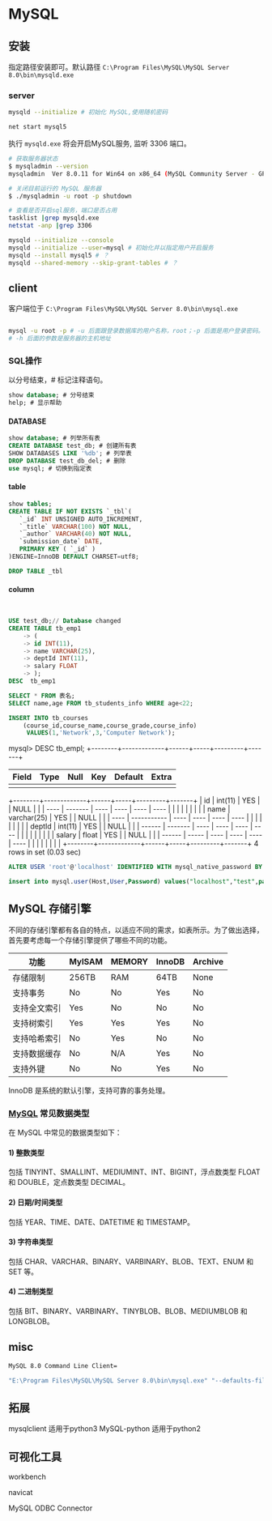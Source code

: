 # MySQL

## 安装

指定路径安装即可。默认路径 `C:\Program Files\MySQL\MySQL Server 8.0\bin\mysqld.exe`

### server

```bash
mysqld --initialize # 初始化 MySQL,使用随机密码

net start mysql5


```

执行 `mysqld.exe` 将会开启MySQL服务, 监听 3306 端口。

``` bash
# 获取服务器状态
$ mysqladmin --version
mysqladmin  Ver 8.0.11 for Win64 on x86_64 (MySQL Community Server - GPL)

# 关闭目前运行的 MySQL 服务器
$ ./mysqladmin -u root -p shutdown

# 查看是否开启sql服务，端口是否占用
tasklist |grep mysqld.exe
netstat -anp |grep 3306

```

``` bash
mysqld --initialize --console
mysqld --initialize --user=mysql # 初始化并以指定用户开启服务
mysqld --install mysql5 # ？
mysqld --shared-memory --skip-grant-tables # ？
```

## client

客户端位于 `C:\Program Files\MySQL\MySQL Server 8.0\bin\mysql.exe`
``` bash

mysql -u root -p # -u 后面跟登录数据库的用户名称，root；-p 后面是用户登录密码。
# -h 后面的参数是服务器的主机地址
```

### SQL操作


以分号结束，# 标记注释语句。

``` sql
show database; # 分号结束
help; # 显示帮助
```

#### DATABASE
``` sql
show database; # 列举所有表
CREATE DATABASE test_db; # 创建所有表
SHOW DATABASES LIKE '%db'; # 列举表
DROP DATABASE test_db_del; # 删除
use mysql; # 切换到指定表
```

#### table
``` sql
show tables;
CREATE TABLE IF NOT EXISTS `_tbl`(
   `_id` INT UNSIGNED AUTO_INCREMENT,
   `_title` VARCHAR(100) NOT NULL,
   `_author` VARCHAR(40) NOT NULL,
   `submission_date` DATE,
   PRIMARY KEY ( `_id` )
)ENGINE=InnoDB DEFAULT CHARSET=utf8;

DROP TABLE _tbl
```
#### column

``` sql


USE test_db;// Database changed
CREATE TABLE tb_emp1
    -> (
    -> id INT(11),
    -> name VARCHAR(25),
    -> deptId INT(11),
    -> salary FLOAT
    -> );
DESC  tb_emp1

SELECT * FROM 表名;
SELECT name,age FROM tb_students_info WHERE age<22;

INSERT INTO tb_courses
	(course_id,course_name,course_grade,course_info)
	 VALUES(1,'Network',3,'Computer Network');
```



mysql> DESC  tb_empl;
+--------+-------------+------+-----+---------+-------+

| Field | Type | Null | Key  | Default | Extra |
| ----- | ---- | ---- | ---- | ------- | ----- |
|       |      |      |      |         |       |
+--------+-------------+------+-----+---------+-------+
| id   | int(11) | YES  |      | NULL |      |
| ---- | ------- | ---- | ---- | ---- | ---- |
|      |         |      |      |      |      |
| name | varchar(25) | YES  |      | NULL |      |
| ---- | ----------- | ---- | ---- | ---- | ---- |
|      |             |      |      |      |      |
| deptId | int(11) | YES  |      | NULL |      |
| ------ | ------- | ---- | ---- | ---- | ---- |
|        |         |      |      |      |      |
| salary | float | YES  |      | NULL |      |
| ------ | ----- | ---- | ---- | ---- | ---- |
|        |       |      |      |      |      |
+--------+-------------+------+-----+---------+-------+
4 rows in set (0.03 sec)



```SQL
ALTER USER 'root'@'localhost' IDENTIFIED WITH mysql_native_password BY '新密码';

insert into mysql.user(Host,User,Password) values("localhost","test",password("1234"));
```

##  MySQL 存储引擎

不同的存储引擎都有各自的特点，以适应不同的需求，如表所示。为了做出选择，首先要考虑每一个存储引擎提供了哪些不同的功能。

| 功能         | MylSAM | MEMORY | InnoDB | Archive |
| ------------ | ------ | ------ | ------ | ------- |
| 存储限制     | 256TB  | RAM    | 64TB   | None    |
| 支持事务     | No     | No     | Yes    | No      |
| 支持全文索引 | Yes    | No     | No     | No      |
| 支持树索引   | Yes    | Yes    | Yes    | No      |
| 支持哈希索引 | No     | Yes    | No     | No      |
| 支持数据缓存 | No     | N/A    | Yes    | No      |
| 支持外键     | No     | No     | Yes    | No      |

InnoDB 是系统的默认引擎，支持可靠的事务处理。



### [MySQL](http://c.biancheng.net/mysql/) 常见数据类型

在 MySQL 中常见的数据类型如下：

#### 1) 整数类型

包括 TINYINT、SMALLINT、MEDIUMINT、INT、BIGINT，浮点数类型 FLOAT 和 DOUBLE，定点数类型 DECIMAL。

#### 2) 日期/时间类型

包括 YEAR、TIME、DATE、DATETIME 和 TIMESTAMP。

#### 3) 字符串类型

包括 CHAR、VARCHAR、BINARY、VARBINARY、BLOB、TEXT、ENUM 和 SET 等。

#### 4) 二进制类型

包括 BIT、BINARY、VARBINARY、TINYBLOB、BLOB、MEDIUMBLOB 和 LONGBLOB。

## misc

``` bash
MySQL 8.0 Command Line Client=

"E:\Program Files\MySQL\MySQL Server 8.0\bin\mysql.exe" "--defaults-file=E:\ProgramData\MySQL\MySQL Server 8.0\my.ini" "-uroot" "-p"
```


## 拓展

mysqlclient 适用于python3
MySQL-python 适用于python2

## 可视化工具

workbench

navicat 

MySQL ODBC Connector

